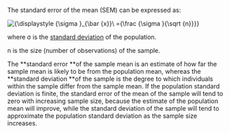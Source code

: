 The standard error of the mean \(SEM\) can be expressed as:



![](https://wikimedia.org/api/rest_v1/media/math/render/svg/f9dac77577c2717cbb973388e4d6563915705742 "{\displaystyle {\sigma }\_{\bar {x}}\ ={\frac {\sigma }{\sqrt {n}}}}")

where σ is the [standard deviation](https://en.wikipedia.org/wiki/Standard_deviation) of the population.

n is the size \(number of observations\) of the sample.



The **standard error **of the sample mean is an estimate of how far the sample mean is likely to be from the population mean, whereas the **standard deviation **of the sample is the degree to which individuals within the sample differ from the sample mean. If the population standard deviation is finite, the standard error of the mean of the sample will tend to zero with increasing sample size, because the estimate of the population mean will improve, while the standard deviation of the sample will tend to approximate the population standard deviation as the sample size increases.

